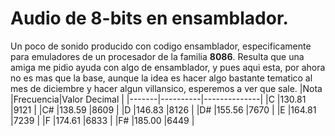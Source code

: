 # Audio de 8-bits en ensamblador.
Un poco de sonido producido con codigo ensamblador, especificamente para emuladores de un procesador de la familia __8086__.
Resulta que una amiga me pidio ayuda con algo de ensamblador, y pues aqui esta, por ahora no es mas que la base, aunque la idea
es hacer algo bastante tematico al mes de diciembre y hacer algun villansico, esperemos a ver que sale.
|Nota   |Frecuencia|Valor Decimal |
|-------|----------|--------------|
|C 	    |130.81 	 |9121  |
|C# 	  |138.59 	 |8609  |
|D 	    |146.83 	 |8126  |
|D# 	  |155.56 	 |7670  |
|E 	    |164.81 	 |7239  |
|F 	    |174.61 	 |6833  |
|F# 	  |185.00 	 |6449  |
